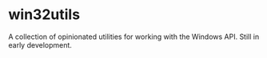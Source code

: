 # win32utils

A collection of opinionated utilities for working with the Windows API. Still in early development.
